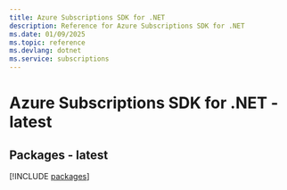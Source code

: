 ```yaml
---
title: Azure Subscriptions SDK for .NET
description: Reference for Azure Subscriptions SDK for .NET
ms.date: 01/09/2025
ms.topic: reference
ms.devlang: dotnet
ms.service: subscriptions
---
```

# Azure Subscriptions SDK for .NET - latest
## Packages - latest
[!INCLUDE [packages](subscriptions-index.md)]